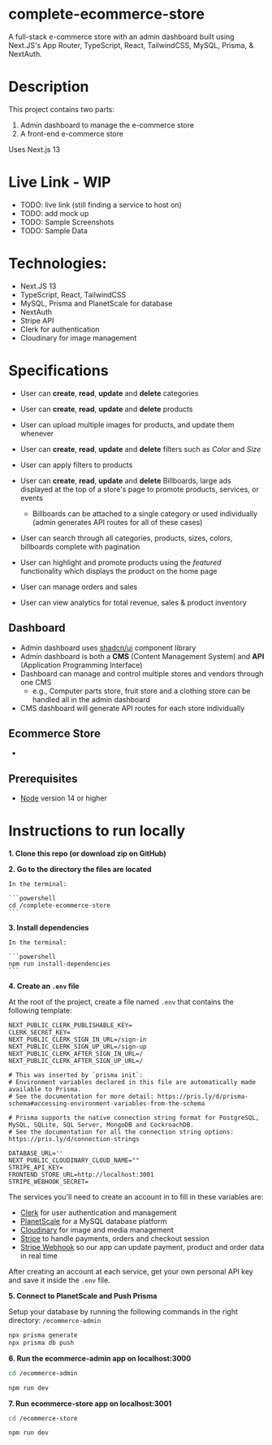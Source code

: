 # complete-ecommerce-store

A full-stack e-commerce store with an admin dashboard built using Next.JS's App Router, TypeScript, React, TailwindCSS, MySQL, Prisma, & NextAuth.

# Description

This project contains two parts:

1. Admin dashboard to manage the e-commerce store
2. A front-end e-commerce store

Uses Next.js 13

# Live Link - WIP

- TODO: live link (still finding a service to host on)
- TODO: add mock up 
- TODO: Sample Screenshots
- TODO: Sample Data

# Technologies:

- Next.JS 13 
- TypeScript, React, TailwindCSS
- MySQL, Prisma and PlanetScale for database
- NextAuth
- Stripe API
- Clerk for authentication
- Cloudinary for image management

# Specifications

- User can **create**, **read**, **update** and **delete** categories
- User can **create**, **read**, **update** and **delete** products

- User can upload multiple images for products, and update them whenever
- User can **create**, **read**, **update** and **delete**  filters such as *Color* and *Size*
- User can apply filters to products

- User can **create**, **read**, **update** and **delete** Billboards, large ads displayed at the top of a store's page to promote products, services, or events
  - Billboards can be attached to a single category or used individually (admin generates API routes for all of these cases)

- User can search through all categories, products, sizes, colors, billboards complete with pagination

- User can highlight and promote products using the *featured* functionality which displays the product on the home page

- User can manage orders and sales

- User can view analytics for total revenue, sales & product inventory

## Dashboard

- Admin dashboard uses [shadcn/ui](https://ui.shadcn.com/) component library
- Admin dashboard is both a **CMS** (Content Management System) and **API** (Application Programming Interface)
- Dashboard can manage and control multiple stores and vendors through one CMS
  - e.g., Computer parts store, fruit store and a clothing store can be handled all in the admin dashboard
- CMS dashboard will generate API routes for each store individually


## Ecommerce Store

- 

## Prerequisites

- [Node](https://nodejs.org/en/download) version 14 or higher

# Instructions to run locally

**1. Clone this repo (or download zip on GitHub)**

**2. Go to the directory the files are located**

    In the terminal:

    ```powershell
    cd /complete-ecommerce-store
    ```

**3. Install dependencies**

    In the terminal:

    ```powershell
    npm run install-dependencies
    ```

**4. Create an `.env` file**

At the root of the project, create a file named `.env` that contains the following template:

```.env
NEXT_PUBLIC_CLERK_PUBLISHABLE_KEY=
CLERK_SECRET_KEY=
NEXT_PUBLIC_CLERK_SIGN_IN_URL=/sign-in
NEXT_PUBLIC_CLERK_SIGN_UP_URL=/sign-up
NEXT_PUBLIC_CLERK_AFTER_SIGN_IN_URL=/
NEXT_PUBLIC_CLERK_AFTER_SIGN_UP_URL=/

# This was inserted by `prisma init`:
# Environment variables declared in this file are automatically made available to Prisma.
# See the documentation for more detail: https://pris.ly/d/prisma-schema#accessing-environment-variables-from-the-schema

# Prisma supports the native connection string format for PostgreSQL, MySQL, SQLite, SQL Server, MongoDB and CockroachDB.
# See the documentation for all the connection string options: https://pris.ly/d/connection-strings

DATABASE_URL=''
NEXT_PUBLIC_CLOUDINARY_CLOUD_NAME=""
STRIPE_API_KEY=
FRONTEND_STORE_URL=http://localhost:3001
STRIPE_WEBHOOK_SECRET=
```

The services you'll need to create an account in to fill in these variables are:

- [Clerk](https://clerk.com/) for user authentication and management
- [PlanetScale](https://planetscale.com/) for a MySQL database platform
- [Cloudinary](https://cloudinary.com/) for image and media management
- [Stripe](https://stripe.com/) to handle payments, orders and checkout session
- [Stripe Webhook](https://stripe.com/docs/webhooks) so our app can update payment, product and order data in real time

After creating an account at each service, get your own personal API key and save it inside the `.env` file.

**5. Connect to PlanetScale and Push Prisma**

Setup your database by running the following commands in the right directory: `/ecommerce-admin`

```sh
npx prisma generate
npx prisma db push
```

**6. Run the ecommerce-admin app on localhost:3000**

```sh
cd /ecommerce-admin

npm run dev
```

**7. Run ecommerce-store app on localhost:3001**

```sh
cd /ecommerce-store

npm run dev
```